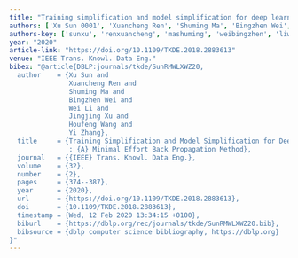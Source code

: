 ```yaml
---
title: "Training simplification and model simplification for deep learning: A minimal effort back propagation method"
authors: ['Xu Sun 0001', 'Xuancheng Ren', 'Shuming Ma', 'Bingzhen Wei', 'Wei Li 0101', 'Jingjing Xu', 'Houfeng Wang', 'Yi Zhang 0050']
authors-key: ['sunxu', 'renxuancheng', 'mashuming', 'weibingzhen', 'liwei', 'xujingjing', 'wanghoufeng', 'zhangyi']
year: "2020"
article-link: "https://doi.org/10.1109/TKDE.2018.2883613"
venue: "IEEE Trans. Knowl. Data Eng."
bibex: "@article{DBLP:journals/tkde/SunRMWLXWZ20,
  author    = {Xu Sun and
               Xuancheng Ren and
               Shuming Ma and
               Bingzhen Wei and
               Wei Li and
               Jingjing Xu and
               Houfeng Wang and
               Yi Zhang},
  title     = {Training Simplification and Model Simplification for Deep Learning
               : {A} Minimal Effort Back Propagation Method},
  journal   = {{IEEE} Trans. Knowl. Data Eng.},
  volume    = {32},
  number    = {2},
  pages     = {374--387},
  year      = {2020},
  url       = {https://doi.org/10.1109/TKDE.2018.2883613},
  doi       = {10.1109/TKDE.2018.2883613},
  timestamp = {Wed, 12 Feb 2020 13:34:15 +0100},
  biburl    = {https://dblp.org/rec/journals/tkde/SunRMWLXWZ20.bib},
  bibsource = {dblp computer science bibliography, https://dblp.org}
}"
---
```

